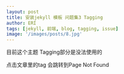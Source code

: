 ```yaml
---
layout: post
title: 安装jekyll 模板 问题集3 Tagging
author: ERI
tags: [jekyll, 前端, blog, tagging, issue]
image: '/images/posts/8.jpg'
---
```


目前这个主题 Tagging部分是没法使用的



点击文章里的tag 会跳转到Page Not Found